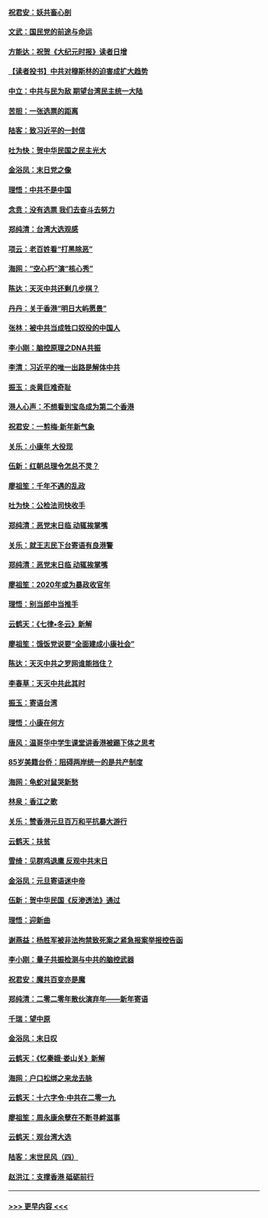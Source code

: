 #### [祝君安：妖共畜心剖](../pages/nsc993/n11794273.md?t=01161011) 
#### [文武：国民党的前途与命运](../pages/nsc993/n11794198.md?t=01161011) 
#### [方能达：祝贺《大纪元时报》读者日增](../pages/nsc993/n11793807.md?t=01161011) 
#### [【读者投书】中共对穆斯林的迫害成扩大趋势](../pages/nsc993/n11791371.md?t=01161011) 
#### [中立：中共与民为敌 期望台湾民主统一大陆](../pages/nsc993/n11790392.md?t=01161011) 
#### [苦胆：一张选票的距离](../pages/nsc993/n11788914.md?t=01161011) 
#### [陆客：致习近平的一封信](../pages/nsc993/n11788867.md?t=01161011) 
#### [吐为快：贺中华民国之民主光大](../pages/nsc993/n11788618.md?t=01161011) 
#### [金浴凤：末日党之像](../pages/nsc993/n11787475.md?t=01161011) 
#### [理悟：中共不是中国](../pages/nsc993/n11787463.md?t=01161011) 
#### [念贲：没有选票  我们去奋斗去努力](../pages/nsc993/n11787398.md?t=01161011) 
#### [郑纯清：台湾大选观感](../pages/nsc993/n11786210.md?t=01161011) 
#### [项云：老百姓看“打黑除恶”](../pages/nsc993/n11785398.md?t=01161011) 
#### [海网：“空心朽”演“核心秀”](../pages/nsc993/n11783874.md?t=01161011) 
#### [陈达：天灭中共还剩几步棋？](../pages/nsc993/n11783719.md?t=01161011) 
#### [丹丹：关于香港“明日大屿愿景”](../pages/nsc993/n11783273.md?t=01161011) 
#### [张林：被中共当成牲口奴役的中国人](../pages/nsc993/n11782397.md?t=01161011) 
#### [李小刚：脑控原理之DNA共振](../pages/nsc993/n11780962.md?t=01161011) 
#### [李清：习近平的唯一出路是解体中共](../pages/nsc993/n11780866.md?t=01161011) 
#### [振玉：炎黄巨难奇耻](../pages/nsc993/n11779632.md?t=01161011) 
#### [港人心声：不想看到宝岛成为第二个香港](../pages/nsc993/n11778817.md?t=01161011) 
#### [祝君安：一剪梅‧新年新气象](../pages/nsc993/n11776340.md?t=01161011) 
#### [关乐：小康年 大役现](../pages/nsc993/n11774213.md?t=01161011) 
#### [伍新：红朝总理令怎总不灵？](../pages/nsc993/n11770813.md?t=01161011) 
#### [廖祖笙：千年不遇的乱政](../pages/nsc993/n11770373.md?t=01161011) 
#### [吐为快：公检法司快收手](../pages/nsc993/n11770359.md?t=01161011) 
#### [郑纯清：恶党末日临 动辄挨掌嘴](../pages/nsc993/n11769912.md?t=01161011) 
#### [关乐：就王志民下台寄语有良港警](../pages/nsc993/n11769903.md?t=01161011) 
#### [郑纯清：恶党末日临 动辄挨掌嘴](../pages/nsc993/n11769356.md?t=01161011) 
#### [廖祖笙：2020年或为暴政收官年](../pages/nsc993/n11768216.md?t=01161011) 
#### [理悟：别当郎中当推手](../pages/nsc993/n11768243.md?t=01161011) 
#### [云鹤天：《七律▪冬云》新解](../pages/nsc993/n11768204.md?t=01161011) 
#### [廖祖笙：饿饭党说要“全面建成小康社会”](../pages/nsc993/n11767482.md?t=01161011) 
#### [陈达：天灭中共之罗网谁能挡住？](../pages/nsc993/n11767465.md?t=01161011) 
#### [李春草：天灭中共此其时](../pages/nsc993/n11767452.md?t=01161011) 
#### [振玉：寄语台湾](../pages/nsc993/n11767432.md?t=01161011) 
#### [理悟：小康在何方](../pages/nsc993/n11767394.md?t=01161011) 
#### [唐风：温哥华中学生课堂讲香港被踢下体之思考](../pages/nsc993/n11766848.md?t=01161011) 
#### [85岁美籍台侨：阻碍两岸统一的是共产制度](../pages/nsc993/n11765043.md?t=01161011) 
#### [海网：龟蛇对鼠哭新愁](../pages/nsc993/n11764895.md?t=01161011) 
#### [林泉：香江之歌](../pages/nsc993/n11764415.md?t=01161011) 
#### [关乐：赞香港元旦百万和平抗暴大游行](../pages/nsc993/n11764382.md?t=01161011) 
#### [云鹤天：扶贫](../pages/nsc993/n11764245.md?t=01161011) 
#### [雪绮：见群鸡退鹰  反观中共末日](../pages/nsc993/n11762112.md?t=01161011) 
#### [金浴凤：元旦寄语迷中帝](../pages/nsc993/n11761788.md?t=01161011) 
#### [伍新：贺中华民国《反渗透法》通过](../pages/nsc993/n11761994.md?t=01161011) 
#### [理悟：迎新曲](../pages/nsc993/n11761152.md?t=01161011) 
#### [谢燕益：杨胜军被非法拘禁致死案之紧急报案举报控告函](../pages/nsc993/n11756134.md?t=01161011) 
#### [李小刚：量子共振检测与中共的脑控武器](../pages/nsc993/n11754518.md?t=01161011) 
#### [祝君安：魔共百变亦是魔](../pages/nsc993/n11754469.md?t=01161011) 
#### [郑纯清：二零二零年散伙演弃年——新年寄语](../pages/nsc993/n11754195.md?t=01161011) 
#### [千瑞：望中原](../pages/nsc993/n11754159.md?t=01161011) 
#### [金浴凤：末日叹](../pages/nsc993/n11752359.md?t=01161011) 
#### [云鹤天：《忆秦娥‧娄山关》新解](../pages/nsc993/n11752348.md?t=01161011) 
#### [海网：户口松绑之来龙去脉](../pages/nsc993/n11752328.md?t=01161011) 
#### [云鹤天：十六字令‧中共在二零一九](../pages/nsc993/n11752305.md?t=01161011) 
#### [廖祖笙：周永康余孽在不断寻衅滋事](../pages/nsc993/n11751013.md?t=01161011) 
#### [云鹤天：观台湾大选](../pages/nsc993/n11751007.md?t=01161011) 
#### [陆客：末世民风（四）](../pages/nsc993/n11749203.md?t=01161011) 
#### [赵洪江：支撑香港 砥砺前行](../pages/nsc993/n11748482.md?t=01161011) 

----
#### [ >>> 更早内容 <<< ](../indexes/nsc993-earlier.md)
